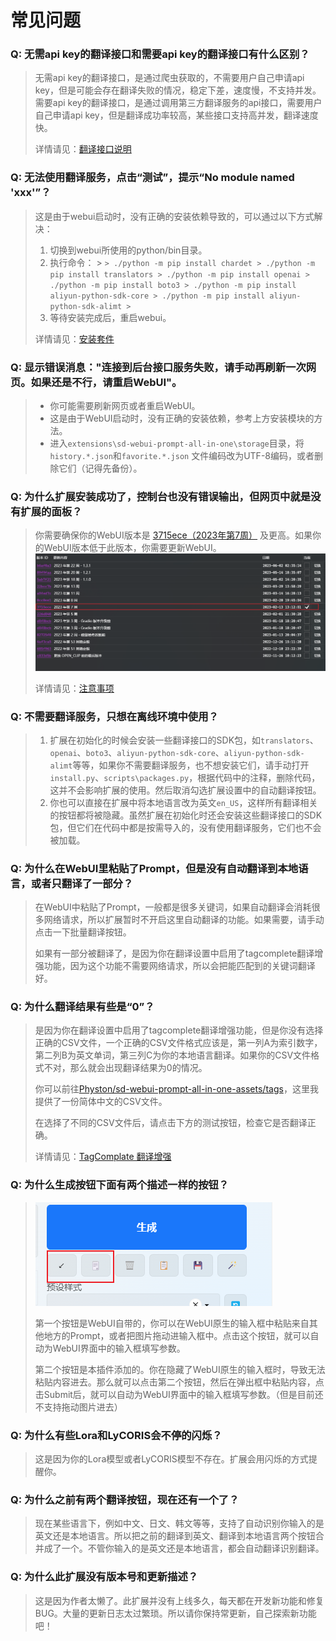 # 常见问题

### Q: 无需api key的翻译接口和需要api key的翻译接口有什么区别？

> 无需api key的翻译接口，是通过爬虫获取的，不需要用户自己申请api key，但是可能会存在翻译失败的情况，稳定下差，速度慢，不支持并发。需要api key的翻译接口，是通过调用第三方翻译服务的api接口，需要用户自己申请api key，但是翻译成功率较高，某些接口支持高并发，翻译速度快。
> 
> 详情请见：[翻译接口说明](/zh-cn/TranslationApiConfiguration.md#翻译接口说明)

### Q: 无法使用翻译服务，点击“测试”，提示“No module named 'xxx'”？

> 这是由于webui启动时，没有正确的安装依赖导致的，可以通过以下方式解决：
> 1. 切换到webui所使用的python/bin目录。
> 2. 执行命令：
     >    ```
     > ./python -m pip install chardet
     > ./python -m pip install translators
     > ./python -m pip install openai
     > ./python -m pip install boto3
     > ./python -m pip install aliyun-python-sdk-core
     > ./python -m pip install aliyun-python-sdk-alimt
     >    ```
> 3. 等待安装完成后，重启webui。
>
> 详情请见：[安装套件](/zh-cn/InstallationPackages.md)

### Q: 显示错误消息："连接到后台接口服务失败，请手动再刷新一次网页。如果还是不行，请重启WebUI"。

> - 你可能需要刷新网页或者重启WebUI。
> - 这是由于WebUI启动时，没有正确的安装依赖，参考上方安装模块的方法。
> - 进入`extensions\sd-webui-prompt-all-in-one\storage`目录，将`history.*.json`和`favorite.*.json` 文件编码改为UTF-8编码，或者删除它们（记得先备份）。

### Q: 为什么扩展安装成功了，控制台也没有错误输出，但网页中就是没有扩展的面板？

> 你需要确保你的WebUI版本是 [3715ece（2023年第7周）](https://github.com/AUTOMATIC1111/stable-diffusion-webui/commit/3715ece) 及更高。如果你的WebUI版本低于此版本，你需要更新WebUI。
> ![](../assets/images/minimum_version_webui.png)
> 
> 详情请见：[注意事项](/zh-cn/Installation.md#注意事项)

### Q: 不需要翻译服务，只想在离线环境中使用？

> 1. 扩展在初始化的时候会安装一些翻译接口的SDK包，如`translators`、`openai`、`boto3`、`aliyun-python-sdk-core`、`aliyun-python-sdk-alimt`等等，如果你不需要翻译服务，也不想安装它们，请手动打开`install.py`、`scripts\packages.py`，根据代码中的注释，删除代码，这并不会影响扩展的使用。然后取消勾选扩展设置中的自动翻译按钮。
> 2. 你也可以直接在扩展中将本地语言改为英文`en_US`，这样所有翻译相关的按钮都将被隐藏。虽然扩展在初始化时还会安装这些翻译接口的SDK包，但它们在代码中都是按需导入的，没有使用翻译服务，它们也不会被加载。

### Q: 为什么在WebUI里粘贴了Prompt，但是没有自动翻译到本地语言，或者只翻译了一部分？

> 在WebUI中粘贴了Prompt，一般都是很多关键词，如果自动翻译会消耗很多网络请求，所以扩展暂时不开启这里自动翻译的功能。如果需要，请手动点击一下批量翻译按钮。
>
> 如果有一部分被翻译了，是因为你在翻译设置中启用了tagcomplete翻译增强功能，因为这个功能不需要网络请求，所以会把能匹配到的关键词翻译好。

### Q: 为什么翻译结果有些是“0”？

> 是因为你在翻译设置中启用了tagcomplete翻译增强功能，但是你没有选择正确的CSV文件，一个正确的CSV文件格式应该是，第一列A为索引数字，第二列B为英文单词，第三列C为你的本地语言翻译。如果你的CSV文件格式不对，那么就会出现翻译结果为0的情况。
>
> 你可以前往[Physton/sd-webui-prompt-all-in-one-assets/tags](https://github.com/Physton/sd-webui-prompt-all-in-one-assets/tree/main/tags)，这里我提供了一份简体中文的CSV文件。
>
> 在选择了不同的CSV文件后，请点击下方的测试按钮，检查它是否翻译正确。
> 
> 详情请见：[TagComplate 翻译增强](/zh-cn/TranslationApiConfiguration.md#tagcomplate-翻译增强)

### Q: 为什么生成按钮下面有两个描述一样的按钮？

> ![](../assets/images/paste.png)
>
> 第一个按钮是WebUI自带的，你可以在WebUI原生的输入框中粘贴来自其他地方的Prompt，或者把图片拖动进输入框中。点击这个按钮，就可以自动为WebUI界面中的输入框填写参数。
>
> 第二个按钮是本插件添加的。你在隐藏了WebUI原生的输入框时，导致无法粘贴内容进去。那么就可以点击第二个按钮，然后在弹出框中粘贴内容，点击Submit后，就可以自动为WebUI界面中的输入框填写参数。（但是目前还不支持拖动图片进去）

### Q: 为什么有些Lora和LyCORIS会不停的闪烁？

> 这是因为你的Lora模型或者LyCORIS模型不存在。扩展会用闪烁的方式提醒你。

### Q: 为什么之前有两个翻译按钮，现在还有一个了？

> 现在某些语言下，例如中文、日文、韩文等等，支持了自动识别你输入的是英文还是本地语言。所以把之前的翻译到英文、翻译到本地语言两个按钮合并成了一个。不管你输入的是英文还是本地语言，都会自动翻译识别翻译。

### Q: 为什么此扩展没有版本号和更新描述？

> 这是因为作者太懒了。此扩展并没有上线多久，每天都在开发新功能和修复BUG。大量的更新日志太过繁琐。所以请你保持常更新，自己探索新功能吧！